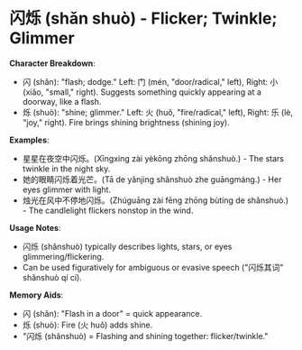 # **闪烁 (shǎn shuò) - Flicker; Twinkle; Glimmer**

**Character Breakdown**:  
- 闪 (shǎn): "flash; dodge." Left: 门 (mén, "door/radical," left), Right: 小 (xiǎo, "small," right). Suggests something quickly appearing at a doorway, like a flash.  
- 烁 (shuò): "shine; glimmer." Left: 火 (huǒ, "fire/radical," left), Right: 乐 (lè, "joy," right). Fire brings shining brightness (shining joy).

**Examples**:  
- 星星在夜空中闪烁。(Xīngxing zài yèkōng zhōng shǎnshuò.) - The stars twinkle in the night sky.  
- 她的眼睛闪烁着光芒。(Tā de yǎnjing shǎnshuò zhe guāngmáng.) - Her eyes glimmer with light.  
- 烛光在风中不停地闪烁。(Zhúguāng zài fēng zhōng bùtíng de shǎnshuò.) - The candlelight flickers nonstop in the wind.

**Usage Notes**:  
- 闪烁 (shǎnshuò) typically describes lights, stars, or eyes glimmering/flickering.  
- Can be used figuratively for ambiguous or evasive speech ("闪烁其词" shǎnshuò qí cí).

**Memory Aids**:  
- 闪 (shǎn): "Flash in a door" = quick appearance.  
- 烁 (shuò): Fire (火 huǒ) adds shine.  
- "闪烁 (shǎnshuò) = Flashing and shining together: flicker/twinkle."